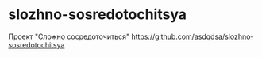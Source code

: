 # slozhno-sosredotochitsya

Проект "Сложно сосредоточиться"
https://github.com/asdqdsa/slozhno-sosredotochitsya
